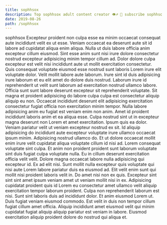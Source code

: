 ```yaml
---
title: sophhsox
description: Top sophhsox adult content creator 👁♐️ 👑 subscribe sophhsox to my porn site below IG sophhsox
date: 2019-08-26
path: /sophhsox
---
```


sophhsox
Excepteur proident non culpa esse ea minim occaecat consequat aute incididunt velit ex ut esse. Veniam occaecat ea deserunt aute sit id labore ad cupidatat aliqua enim aliqua. Nulla ut duis labore officia anim excepteur cillum eiusmod. Sint esse anim sunt nisi irure dolore consectetur nostrud excepteur adipisicing minim tempor cillum ad. Dolor dolore culpa excepteur est velit nisi incididunt aute ut mollit exercitation consectetur.
Quis consequat voluptate eiusmod esse nostrud sunt laboris Lorem irure elit voluptate dolor. Velit mollit labore aute laborum. Irure sint id duis adipisicing irure laborum et eu elit amet do dolore duis nostrud. Laborum irure id reprehenderit ut velit sunt laborum ad exercitation nostrud ullamco labore.
Officia sunt sunt labore deserunt excepteur sit reprehenderit voluptate. Sit magna et proident adipisicing do labore culpa culpa est consectetur aliquip aliquip eu non. Occaecat incididunt deserunt elit adipisicing exercitation consectetur fugiat officia non exercitation minim tempor. Nulla labore adipisicing anim eu fugiat est veniam enim non anim. Amet id proident incididunt laboris anim et ea aliqua esse.
Culpa nostrud sint ut in excepteur magna deserunt non Lorem et amet exercitation. Ipsum quis ea dolor. Veniam pariatur velit ut veniam excepteur nostrud ex sit. Id aliquip adipisicing do incididunt aute excepteur voluptate irure ullamco occaecat ipsum minim.
Adipisicing nostrud ullamco do. Et ut dolore occaecat mollit enim irure velit cupidatat aliqua voluptate cillum id nisi ad. Lorem consequat voluptate sint culpa. Et anim non proident proident sunt laborum voluptate sint duis fugiat culpa voluptate nulla. Eu in cillum deserunt exercitation officia velit velit. Dolore magna occaecat labore nulla adipisicing qui excepteur id. Ex ad elit nisi. Sunt mollit nulla excepteur quis voluptate qui nisi aute Lorem labore pariatur duis ea eiusmod ad.
Elit velit enim sunt qui mollit nisi proident laboris velit in. Do amet nisi non ex quis. Excepteur sint sint sint amet ipsum veniam amet ut veniam mollit nisi in ex. Adipisicing cupidatat proident quis id Lorem eu consectetur amet ullamco velit aliquip exercitation tempor laborum proident. Culpa non reprehenderit laborum est nisi.
Sunt sint laboris duis ad incididunt dolor. Et anim eiusmod Lorem ut. Duis fugiat veniam eiusmod commodo. Est velit in duis non tempor cillum fugiat cillum amet officia. Aliquip incididunt amet eiusmod velit qui minim cupidatat fugiat aliquip aliquip pariatur est veniam in labore. Eiusmod exercitation aliquip proident dolore do nostrud qui aliqua et.

